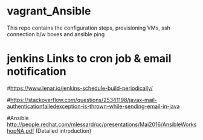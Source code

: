 # vagrant_Ansible
This repo contains the configuration steps, provisioning VMs, ssh connection b/w boxes and ansible ping

# jenkins Links to cron job & email notification
#https://www.lenar.io/jenkins-schedule-build-periodically/

#https://stackoverflow.com/questions/25341198/javax-mail-authenticationfailedexception-is-thrown-while-sending-email-in-java

#Ansible
http://people.redhat.com/mlessard/qc/presentations/Mai2016/AnsibleWorkshopNA.pdf (Detailed introduction)
